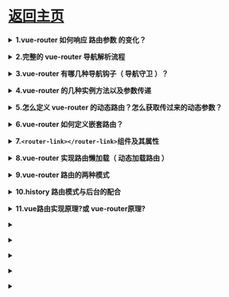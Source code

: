 # [返回主页](https://github.com/yisainan/web-interview/blob/master/README.md)

<b><details><summary>1.vue-router 如何响应 路由参数 的变化？</summary></b>

答案：

</details>

<b><details><summary>2.完整的 vue-router 导航解析流程</summary></b>

答案：

</details>

<b><details><summary>3.vue-router 有哪几种导航钩子（ 导航守卫 ）？</summary></b>

答案：三种

第一种是全局导航钩子：router.beforeEach(to,from,next)，作用：跳转前进行判断拦截。
第二种：组件内的钩子；
第三种：单独路由独享组件

</details>

<b><details><summary>4.vue-router 的几种实例方法以及参数传递</summary></b>

答案：

</details>

<b><details><summary>5.怎么定义 vue-router 的动态路由？怎么获取传过来的动态参数？ </summary></b>

答案：

答：在 router 目录下的 index.js 文件中，对 path 属性加上/:id。 使用 router 对象的 params.id

</details>

<b><details><summary>6.vue-router 如何定义嵌套路由？</summary></b>

答案：

</details>

<b><details><summary>7.`<router-link></router-link>`组件及其属性</summary></b>

答案：

</details>

<b><details><summary>8.vue-router 实现路由懒加载（ 动态加载路由 ）</summary></b>

答案：

[参考](https://segmentfault.com/a/1190000011519350)

</details>

<b><details><summary>9.vue-router 路由的两种模式</summary></b>

答案：

hash history

</details>

<b><details><summary>10.history 路由模式与后台的配合</summary></b>

答案：

</details>

<b><details><summary>11.vue路由实现原理?或 vue-router原理?</summary></b> 

答案：

说简单点，vue-router的原理就是通过对URL地址变化的监听，继而对不同的组件进行渲染。
每当URL地址改变时，就对相应的组件进行渲染。原理是很简单，实现方式可能有点复杂，主要有hash模式和history模式。
如果想了解得详细点，建议百度或者阅读源码。

</details>

<b><details><summary></summary></b> 

答案：

</details>

<b><details><summary></summary></b> 

答案：

</details>

<b><details><summary></summary></b> 

答案：

</details>

<b><details><summary></summary></b> 

答案：

</details>

<b><details><summary></summary></b> 

答案：

</details>